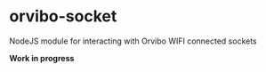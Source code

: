 # orvibo-socket
NodeJS module for interacting with Orvibo WIFI connected sockets

**Work in progress**
